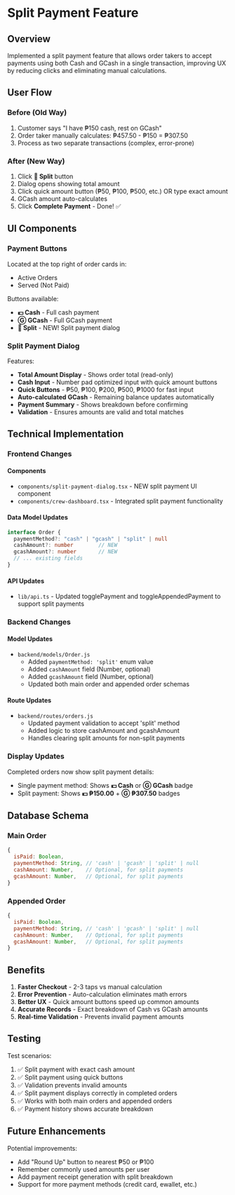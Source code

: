 # Split Payment Feature

## Overview
Implemented a split payment feature that allows order takers to accept payments using both Cash and GCash in a single transaction, improving UX by reducing clicks and eliminating manual calculations.

## User Flow

### Before (Old Way)
1. Customer says "I have ₱150 cash, rest on GCash"
2. Order taker manually calculates: ₱457.50 - ₱150 = ₱307.50
3. Process as two separate transactions (complex, error-prone)

### After (New Way)
1. Click **🔀 Split** button
2. Dialog opens showing total amount
3. Click quick amount button (₱50, ₱100, ₱500, etc.) OR type exact amount
4. GCash amount auto-calculates
5. Click **Complete Payment** - Done! ✅

## UI Components

### Payment Buttons
Located at the top right of order cards in:
- Active Orders
- Served (Not Paid)

Buttons available:
- **💵 Cash** - Full cash payment
- **Ⓖ GCash** - Full GCash payment
- **🔀 Split** - NEW! Split payment dialog

### Split Payment Dialog
Features:
- **Total Amount Display** - Shows order total (read-only)
- **Cash Input** - Number pad optimized input with quick amount buttons
- **Quick Buttons** - ₱50, ₱100, ₱200, ₱500, ₱1000 for fast input
- **Auto-calculated GCash** - Remaining balance updates automatically
- **Payment Summary** - Shows breakdown before confirming
- **Validation** - Ensures amounts are valid and total matches

## Technical Implementation

### Frontend Changes

#### Components
- `components/split-payment-dialog.tsx` - NEW split payment UI component
- `components/crew-dashboard.tsx` - Integrated split payment functionality

#### Data Model Updates
```typescript
interface Order {
  paymentMethod?: "cash" | "gcash" | "split" | null
  cashAmount?: number        // NEW
  gcashAmount?: number       // NEW
  // ... existing fields
}
```

#### API Updates
- `lib/api.ts` - Updated togglePayment and toggleAppendedPayment to support split payments

### Backend Changes

#### Model Updates
- `backend/models/Order.js`
  - Added `paymentMethod: 'split'` enum value
  - Added `cashAmount` field (Number, optional)
  - Added `gcashAmount` field (Number, optional)
  - Updated both main order and appended order schemas

#### Route Updates
- `backend/routes/orders.js`
  - Updated payment validation to accept 'split' method
  - Added logic to store cashAmount and gcashAmount
  - Handles clearing split amounts for non-split payments

### Display Updates
Completed orders now show split payment details:
- Single payment method: Shows **💵 Cash** or **Ⓖ GCash** badge
- Split payment: Shows **💵 ₱150.00** + **Ⓖ ₱307.50** badges

## Database Schema

### Main Order
```javascript
{
  isPaid: Boolean,
  paymentMethod: String, // 'cash' | 'gcash' | 'split' | null
  cashAmount: Number,    // Optional, for split payments
  gcashAmount: Number,   // Optional, for split payments
}
```

### Appended Order
```javascript
{
  isPaid: Boolean,
  paymentMethod: String, // 'cash' | 'gcash' | 'split' | null
  cashAmount: Number,    // Optional, for split payments
  gcashAmount: Number,   // Optional, for split payments
}
```

## Benefits

1. **Faster Checkout** - 2-3 taps vs manual calculation
2. **Error Prevention** - Auto-calculation eliminates math errors
3. **Better UX** - Quick amount buttons speed up common amounts
4. **Accurate Records** - Exact breakdown of Cash vs GCash amounts
5. **Real-time Validation** - Prevents invalid payment amounts

## Testing

Test scenarios:
1. ✅ Split payment with exact cash amount
2. ✅ Split payment using quick buttons
3. ✅ Validation prevents invalid amounts
4. ✅ Split payment displays correctly in completed orders
5. ✅ Works with both main orders and appended orders
6. ✅ Payment history shows accurate breakdown

## Future Enhancements

Potential improvements:
- Add "Round Up" button to nearest ₱50 or ₱100
- Remember commonly used amounts per user
- Add payment receipt generation with split breakdown
- Support for more payment methods (credit card, ewallet, etc.)

